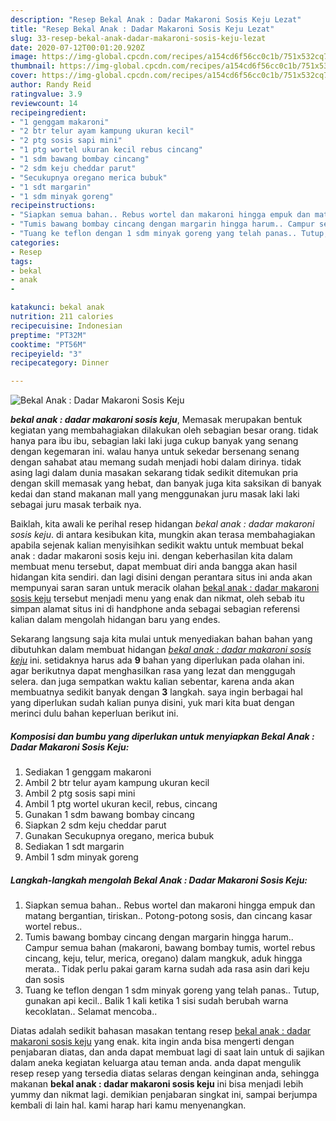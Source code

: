 ```yaml
---
description: "Resep Bekal Anak : Dadar Makaroni Sosis Keju Lezat"
title: "Resep Bekal Anak : Dadar Makaroni Sosis Keju Lezat"
slug: 33-resep-bekal-anak-dadar-makaroni-sosis-keju-lezat
date: 2020-07-12T00:01:20.920Z
image: https://img-global.cpcdn.com/recipes/a154cd6f56cc0c1b/751x532cq70/bekal-anak-dadar-makaroni-sosis-keju-foto-resep-utama.jpg
thumbnail: https://img-global.cpcdn.com/recipes/a154cd6f56cc0c1b/751x532cq70/bekal-anak-dadar-makaroni-sosis-keju-foto-resep-utama.jpg
cover: https://img-global.cpcdn.com/recipes/a154cd6f56cc0c1b/751x532cq70/bekal-anak-dadar-makaroni-sosis-keju-foto-resep-utama.jpg
author: Randy Reid
ratingvalue: 3.9
reviewcount: 14
recipeingredient:
- "1 genggam makaroni"
- "2 btr telur ayam kampung ukuran kecil"
- "2 ptg sosis sapi mini"
- "1 ptg wortel ukuran kecil rebus cincang"
- "1 sdm bawang bombay cincang"
- "2 sdm keju cheddar parut"
- "Secukupnya oregano merica bubuk"
- "1 sdt margarin"
- "1 sdm minyak goreng"
recipeinstructions:
- "Siapkan semua bahan.. Rebus wortel dan makaroni hingga empuk dan matang bergantian, tiriskan.. Potong-potong sosis, dan cincang kasar wortel rebus.."
- "Tumis bawang bombay cincang dengan margarin hingga harum.. Campur semua bahan (makaroni, bawang bombay tumis, wortel rebus cincang, keju, telur, merica, oregano) dalam mangkuk, aduk hingga merata.. Tidak perlu pakai garam karna sudah ada rasa asin dari keju dan sosis"
- "Tuang ke teflon dengan 1 sdm minyak goreng yang telah panas.. Tutup, gunakan api kecil.. Balik 1 kali ketika 1 sisi sudah berubah warna kecoklatan.. Selamat mencoba.."
categories:
- Resep
tags:
- bekal
- anak
- 

katakunci: bekal anak  
nutrition: 211 calories
recipecuisine: Indonesian
preptime: "PT32M"
cooktime: "PT56M"
recipeyield: "3"
recipecategory: Dinner

---
```



![Bekal Anak : Dadar Makaroni Sosis Keju](https://img-global.cpcdn.com/recipes/a154cd6f56cc0c1b/751x532cq70/bekal-anak-dadar-makaroni-sosis-keju-foto-resep-utama.jpg)

<b><i>bekal anak : dadar makaroni sosis keju</i></b>, Memasak merupakan bentuk kegiatan yang membahagiakan dilakukan oleh sebagian besar orang. tidak hanya para ibu ibu, sebagian laki laki juga cukup banyak yang senang dengan kegemaran ini. walau hanya untuk sekedar bersenang senang dengan sahabat atau memang sudah menjadi hobi dalam dirinya. tidak asing lagi dalam dunia masakan sekarang tidak sedikit ditemukan pria dengan skill memasak yang hebat, dan banyak juga kita saksikan di banyak kedai dan stand makanan mall yang menggunakan juru masak laki laki sebagai juru masak terbaik nya.

Baiklah, kita awali ke perihal resep hidangan <i>bekal anak : dadar makaroni sosis keju</i>. di antara kesibukan kita, mungkin akan terasa membahagiakan apabila sejenak kalian menyisihkan sedikit waktu untuk membuat bekal anak : dadar makaroni sosis keju ini. dengan keberhasilan kita dalam membuat menu tersebut, dapat membuat diri anda bangga akan hasil hidangan kita sendiri. dan lagi disini dengan perantara situs ini anda akan mempunyai saran saran untuk meracik olahan <u>bekal anak : dadar makaroni sosis keju</u> tersebut menjadi menu yang enak dan nikmat, oleh sebab itu simpan alamat situs ini di handphone anda sebagai sebagian referensi kalian dalam mengolah hidangan baru yang endes.




Sekarang langsung saja kita mulai untuk menyediakan bahan bahan yang dibutuhkan dalam membuat hidangan <u><i>bekal anak : dadar makaroni sosis keju</i></u> ini. setidaknya harus ada <b>9</b> bahan yang diperlukan pada olahan ini. agar berikutnya dapat menghasilkan rasa yang lezat dan menggugah selera. dan juga sempatkan waktu kalian sebentar, karena anda akan membuatnya sedikit banyak dengan <b>3</b> langkah. saya ingin berbagai hal yang diperlukan sudah kalian punya disini, yuk mari kita buat dengan merinci dulu bahan keperluan berikut ini.

<!--inarticleads1-->

##### Komposisi dan bumbu yang diperlukan untuk menyiapkan Bekal Anak : Dadar Makaroni Sosis Keju:

1. Sediakan 1 genggam makaroni
1. Ambil 2 btr telur ayam kampung ukuran kecil
1. Ambil 2 ptg sosis sapi mini
1. Ambil 1 ptg wortel ukuran kecil, rebus, cincang
1. Gunakan 1 sdm bawang bombay cincang
1. Siapkan 2 sdm keju cheddar parut
1. Gunakan Secukupnya oregano, merica bubuk
1. Sediakan 1 sdt margarin
1. Ambil 1 sdm minyak goreng




<!--inarticleads2-->

##### Langkah-langkah mengolah Bekal Anak : Dadar Makaroni Sosis Keju:

1. Siapkan semua bahan.. Rebus wortel dan makaroni hingga empuk dan matang bergantian, tiriskan.. Potong-potong sosis, dan cincang kasar wortel rebus..
1. Tumis bawang bombay cincang dengan margarin hingga harum.. Campur semua bahan (makaroni, bawang bombay tumis, wortel rebus cincang, keju, telur, merica, oregano) dalam mangkuk, aduk hingga merata.. Tidak perlu pakai garam karna sudah ada rasa asin dari keju dan sosis
1. Tuang ke teflon dengan 1 sdm minyak goreng yang telah panas.. Tutup, gunakan api kecil.. Balik 1 kali ketika 1 sisi sudah berubah warna kecoklatan.. Selamat mencoba..




Diatas adalah sedikit bahasan masakan tentang resep <u>bekal anak : dadar makaroni sosis keju</u> yang enak. kita ingin anda bisa mengerti dengan penjabaran diatas, dan anda dapat membuat lagi di saat lain untuk di sajikan dalam aneka kegiatan keluarga atau teman anda. anda dapat mengulik resep resep yang tersedia diatas selaras dengan keinginan anda, sehingga makanan <b>bekal anak : dadar makaroni sosis keju</b> ini bisa menjadi lebih yummy dan nikmat lagi. demikian penjabaran singkat ini, sampai berjumpa kembali di lain hal. kami harap hari kamu menyenangkan.
